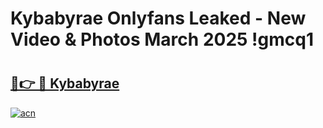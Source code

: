 # Kybabyrae Onlyfans Leaked - New Video & Photos March 2025 !gmcq1

# <h2><a href="https://45d9j4.iuczelnia.edu.pl?title=Kybabyrae&ref=gmcq1">🔗👉 🔴 Kybabyrae</a></h2>

[![acn](https://github.com/user-attachments/assets/0f9c940e-d8b0-45ae-aac7-cd30a18b3e1c)](https://45d9j4.iuczelnia.edu.pl?title=Kybabyrae&ref=gmcq1)

